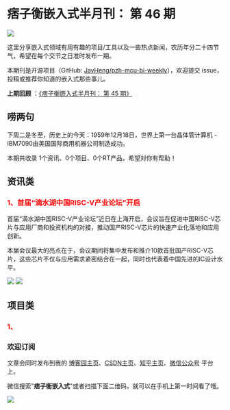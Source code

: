 # 痞子衡嵌入式半月刊： 第 46 期

![](http://henjay724.com/image/cnblogs/pzh_mcu_bi_weekly.PNG)

这里分享嵌入式领域有用有趣的项目/工具以及一些热点新闻，农历年分二十四节气，希望在每个交节之日准时发布一期。

本期刊是开源项目（GitHub: [JayHeng/pzh-mcu-bi-weekly](https://github.com/JayHeng/pzh-mcu-bi-weekly)），欢迎提交 issue，投稿或推荐你知道的嵌入式那些事儿。

**上期回顾** ：[《痞子衡嵌入式半月刊： 第 45 期》](https://www.cnblogs.com/henjay724/p/15646901.html)

## 唠两句

下周二是冬至，历史上的今天：1959年12月18日，世界上第一台晶体管计算机 - IBM7090由美国国际商用机器公司制造成功。

本期共收录 1个资讯、0个项目、0个RT产品，希望对你有帮助！

## 资讯类

### <font color="red">1、首届“滴水湖中国RISC-V产业论坛”开启</font>

首届“滴水湖中国RISC-V产业论坛”近日在上海开启，会议旨在促进中国RISC-V芯片与应用厂商和投资机构的对接，推动国产RISC-V芯片的快速产业化落地和应用创新。

本届会议最大的亮点在于，会议期间将集中发布和推介10款首批国产RISC-V芯片，这些芯片不仅与应用需求紧密结合在一起，同时也代表着中国先进的IC设计水平。

![](http://henjay724.com/image/biweekly20211218/dishuihu_luntan2.PNG)
![](http://henjay724.com/image/biweekly20211218/dishuihu_luntan.PNG)

## 项目类

### <font color="red">1、</font>



### 欢迎订阅

文章会同时发布到我的 [博客园主页](https://www.cnblogs.com/henjay724/)、[CSDN主页](https://blog.csdn.net/henjay724)、[知乎主页](https://www.zhihu.com/people/henjay724)、[微信公众号](http://weixin.sogou.com/weixin?type=1&query=痞子衡嵌入式) 平台上。

微信搜索"__痞子衡嵌入式__"或者扫描下面二维码，就可以在手机上第一时间看了哦。

![](http://henjay724.com/image/github/pzhMcu_qrcode_258x258.jpg)

